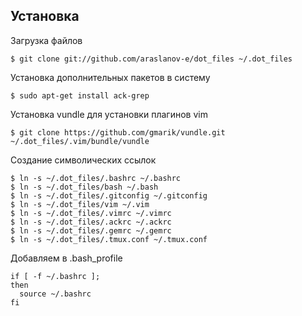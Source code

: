 ## Установка

Загрузка файлов

    $ git clone git://github.com/araslanov-e/dot_files ~/.dot_files

Установка дополнительных пакетов в систему

    $ sudo apt-get install ack-grep

Установка vundle для установки плагинов vim

    $ git clone https://github.com/gmarik/vundle.git ~/.dot_files/.vim/bundle/vundle

Создание символических ссылок
    
    $ ln -s ~/.dot_files/.bashrc ~/.bashrc
    $ ln -s ~/.dot_files/bash ~/.bash
    $ ln -s ~/.dot_files/.gitconfig ~/.gitconfig
    $ ln -s ~/.dot_files/vim ~/.vim
    $ ln -s ~/.dot_files/.vimrc ~/.vimrc
    $ ln -s ~/.dot_files/.ackrc ~/.ackrc
    $ ln -s ~/.dot_files/.gemrc ~/.gemrc
    $ ln -s ~/.dot_files/.tmux.conf ~/.tmux.conf
  
Добавляем в .bash_profile
    
    if [ -f ~/.bashrc ]; 
    then 
      source ~/.bashrc 
    fi
